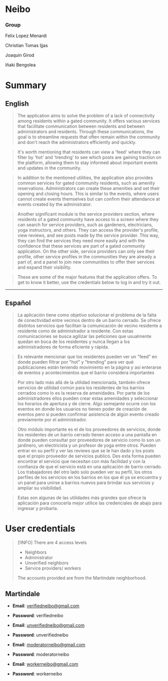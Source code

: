 # Neibo

### Group

Felix Lopez Menardi

Christian Tomas Ijjas

Joaquin Girod

Iñaki Bengolea

# Summary

## English

> The application aims to solve the problem of a lack of connectivity among residents within a gated community. It offers various services that facilitate communication between residents and between administrators and residents. Through these communications, the goal is to streamline requests that often remain within the community and don't reach the administrators efficiently and quickly.

> It's worth mentioning that residents can view a 'feed' where they can filter by 'hot' and 'trending' to see which posts are gaining traction on the platform, allowing them to stay informed about important events and updates in the community.

> In addition to the mentioned utilities, the application also provides common services for gated community residents, such as amenity reservations. Administrators can create these amenities and set their opening and closing hours. This is similar to the events, where users cannot create events themselves but can confirm their attendance at events created by the administrator.

> Another significant module is the service providers section, where residents of a gated community have access to a screen where they can search for service providers, such as gardeners, electricians, yoga instructors, and others. They can access the provider's profile, view reviews, and see posts made by the service provider. This way, they can find the services they need more easily and with the confidence that these services are part of a gated community application. On the other side, service providers can only see their profile, other service profiles in the communities they are already a part of, and a panel to join new communities to offer their services and expand their visibility.

> These are some of the major features that the application offers. To get to know it better, use the credentials below to log in and try it out.

---
## Español

> La aplicación tiene como objetivo solucionar el problema de la falta de conectividad entre vecinos dentro de un barrio cerrado. Se ofrece distintos servicios que facilitan la comunicación de vecino residente a residente como de administrador a residente. Con estas comunicaciones se busca agilizar las peticiones que usualmente quedan en boca de los residentes y nunca llegan a los administradores de forma eficiente y rápida.

> Es relevante mencionar que los residentes pueden ver un "feed" en donde pueden filtrar por "hot" y "trending" para ver qué publicaciones están teniendo movimiento en la página y así enterarse de eventos y acontecimientos que el barrio considera importantes

> Por otro lado más allá de la utilidad mencionada, también ofrece servicios de utilidad común para los residentes de los barrios cerrados como lo es la reserva de amenidades. Por parte de los administradores ellos pueden crear estas amenidades y seleccionar los horarios de apertura y de cierre. Algo semejante ocurre con los eventos en donde los usuarios no tienen poder de creación de eventos pero si pueden confirmar asistencia de algún evento creado previamente por el administrador.

> Otro módulo importante es el de los proveedores de servicios, donde los residentes de un barrio cerrado tienen acceso a una pantalla en donde pueden consultar por proveedores de servicio como lo son un jardinero, un electricista y un profesor de yoga entre otros. Pueden entrar en su perfil y ver las reviews que se le han dado y los posts que el propio proveedor de servicios publicó. Des esta forma pueden encontrar el servicio que necesitan con más facilidad y con la confianza de  que el servicio está en una aplicación de barrio cerrado. Los trabajadores del otro lado solo pueden ver su perfil, los otros perfiles de los servicios en los barrios en los que él ya se encuentra y  un panel para unirse a barrios nuevos para brindar sus servicios y ampliar su visibilidad.

> Estas son algunas de las utilidades más grandes que ofrece la aplicación para conocerla mejor utilice las credenciales de abajo para ingresar y probarla.


# User credentials

> [!INFO]
> There are 4 access levels
> - Neighbors
> - Administrator
> - Unverified neighbors
> - Service providers/ workers
>
> The accounts provided are from the Martindale neighborhood.

## Martindale

- **Email**: verifiedneibo@gmail.com
- **Password**: verifiedneibo

- **Email**: unverifiedneibo@gmail.com
- **Password**: unverifiedneibo

- **Email**: moderatorneibo@gmail.com
- **Password**: moderatorneibo

- **Email**: workerneibo@gmail.com
- **Password**: workerneibo